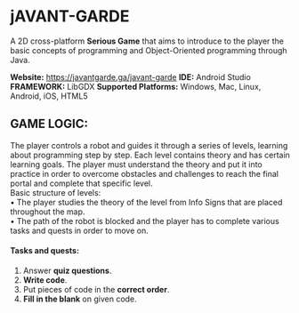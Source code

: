 # jAVANT-GARDE
A 2D cross-platform <b>Serious Game</b> that aims to introduce to the player the basic concepts of programming and Object-Oriented programming through Java.

<b>Website:</b> https://javantgarde.ga/javant-garde
<b>IDE:</b> Android Studio<br/>
<b>FRAMEWORK:</b> LibGDX
<b>Supported Platforms:</b> Windows, Mac, Linux, Android, iOS, HTML5
<br/>
## GAME LOGIC:
The player controls a robot and guides it through a series of levels, learning about programming step by step. Each level contains theory and has certain learning goals. The player must understand the theory and put it into practice in order to overcome obstacles and challenges to reach the final portal and complete that specific level.<br/>
Basic structure of levels:<br/>
•	The player studies the theory of the level from Info Signs that are placed throughout the map.<br/>
•	The path of the robot is blocked and the player has to complete various tasks and quests in order to move on.

#### Tasks and quests:
1. Answer <b>quiz questions</b>.<br/>
2. <b>Write code</b>.<br/>
3. Put pieces of code in the <b>correct order</b>.<br/>
4. <b>Fill in the blank</b> on given code.<br/>

